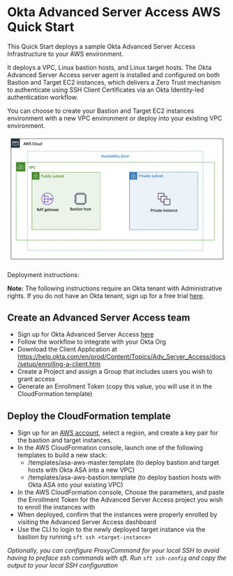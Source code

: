 # Okta Advanced Server Access AWS Quick Start

This Quick Start deploys a sample Okta Advanced Server Access Infrastructure to your AWS environment.

It deploys a VPC, Linux bastion hosts, and Linux target hosts. The Okta Advanced Server Access server agent is installed and configured on both Bastion and Target EC2 instances, which delivers a Zero Trust mechanism to authenticate using SSH Client Certificates via an Okta Identity-led authentication workflow.

You can choose to create your Bastion and Target EC2 instances environment with a new VPC environment or deploy into your existing VPC environment.

![Quick Start Okta Advanced Server Access Design Architecture](img/quickstart-asa-aws-architecture.png)

Deployment instructions:

**Note:** The following instructions require an Okta tenant with Administrative rights. If you do not have an Okta tenant, sign up for a free trial [here](https://www.okta.com/free-trial).

## Create an Advanced Server Access team

- Sign up for Okta Advanced Server Access [here](https://app.scaleft.com/p/signup)
- Follow the workflow to integrate with your Okta Org
- Download the Client Application at https://help.okta.com/en/prod/Content/Topics/Adv_Server_Access/docs/setup/enrolling-a-client.htm
- Create a Project and assign a Group that includes users you wish to grant access
- Generate an Enrollment Token (copy this value, you will use it in the CloudFormation template)

## Deploy the CloudFormation template

- Sign up for an [AWS account](https://aws.amazon.com), select a region, and create a key pair for the bastion and target instances.
- In the AWS CloudFormation console, launch one of the following templates to build a new stack:
  - /templates/asa-aws-master.template (to deploy bastion and target hosts with Okta ASA into a new VPC)
  - /templates/asa-aws-bastion.template (to deploy bastion hosts with Okta ASA into your existing VPC)
- In the AWS CloudFormation console, Choose the parameters, and paste the Enrollment Token for the Advanced Server Access project you wish to enroll the instances with
- When deployed, confirm that the instances were properly enrolled by visiting the Advanced Server Access dashboard
- Use the CLI to login to the newly deployed target instance via the bastion by running `sft ssh <target-instance>`

*Optionally, you can configure ProxyCommand for your local SSH to avoid having to preface ssh commands with sft. Run `sft ssh-config` and copy the output to your local SSH configuration*

